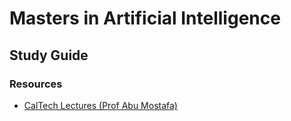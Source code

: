 # Masters in Artificial Intelligence

## Study Guide

### Resources

* [CalTech Lectures (Prof Abu Mostafa)](https://work.caltech.edu/lectures.html)

